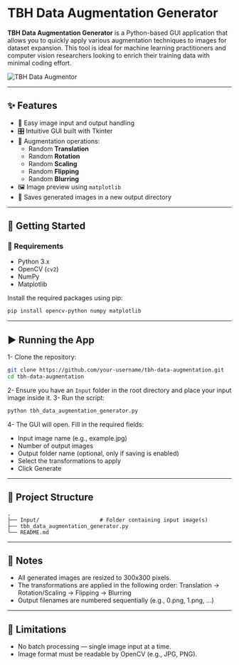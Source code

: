 # TBH Data Augmentation Generator

**TBH Data Augmentation Generator** is a Python-based GUI application that allows you to quickly apply various augmentation techniques to images for dataset expansion. This tool is ideal for machine learning practitioners and computer vision researchers looking to enrich their training data with minimal coding effort.

![TBH Data Augmentor](https://github.com/user-attachments/assets/4ed0d325-4014-4b3b-9bc6-081f5f2c0835)

---

## ✨ Features

- 📁 Easy image input and output handling
- 🎛️ Intuitive GUI built with Tkinter
- 🔄 Augmentation operations:
  - Random **Translation**
  - Random **Rotation**
  - Random **Scaling**
  - Random **Flipping**
  - Random **Blurring**
- 🖼️ Image preview using `matplotlib`
- 💾 Saves generated images in a new output directory

---

## 🚀 Getting Started

### 🔧 Requirements

- Python 3.x
- OpenCV (`cv2`)
- NumPy
- Matplotlib

Install the required packages using pip:

```bash
pip install opencv-python numpy matplotlib
```

---

## ▶️ Running the App
1- Clone the repository:
```bash
git clone https://github.com/your-username/tbh-data-augmentation.git
cd tbh-data-augmentation
```
2- Ensure you have an ```Input``` folder in the root directory and place your input image inside it.
3- Run the script:
```bash
python tbh_data_augmentation_generator.py
```
4- The GUI will open. Fill in the required fields:
  - Input image name (e.g., example.jpg)
  - Number of output images
  - Output folder name (optional, only if saving is enabled)
  - Select the transformations to apply
  - Click Generate

---

## 📁 Project Structure
```
.
├── Input/                   # Folder containing input image(s)
├── tbh_data_augmentation_generator.py
└── README.md
```

---

## 📝 Notes
- All generated images are resized to 300x300 pixels.
- The transformations are applied in the following order:
Translation → Rotation/Scaling → Flipping → Blurring
- Output filenames are numbered sequentially (e.g., 0.png, 1.png, ...)

---

## 📌 Limitations
- No batch processing — single image input at a time.
- Image format must be readable by OpenCV (e.g., JPG, PNG).
